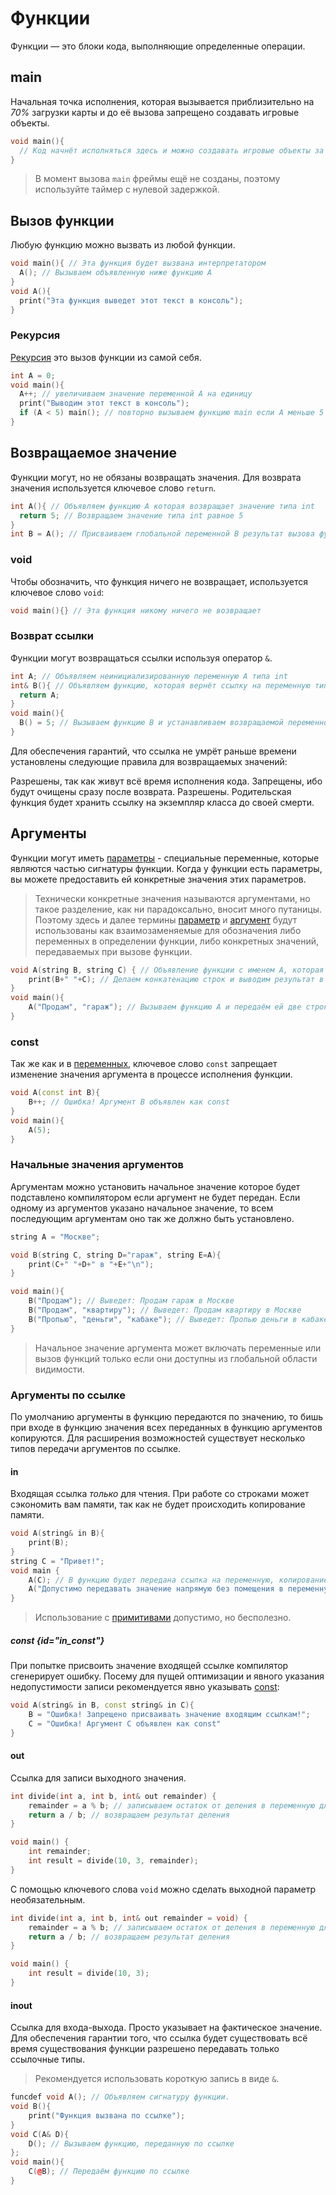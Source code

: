 <show-structure for="chapter,procedure" depth="3"/>

# Функции

Функции — это блоки кода, выполняющие определенные операции.

## main

Начальная точка исполнения, которая вызывается приблизительно на _70%_ загрузки карты и до её вызова запрещено
создавать игровые объекты.

```C++
void main(){
  // Код начнёт исполняться здесь и можно создавать игровые объекты за исключением фреймов.
}
```

> В момент вызова `main` фреймы ещё не созданы, поэтому используйте таймер с нулевой задержкой.

## Вызов функции

Любую функцию можно вызвать из любой функции.

```C++
void main(){ // Эта функция будет вызвана интерпретатором
  A(); // Вызываем объявленную ниже функцию A
}
void A(){
  print("Эта функция выведет этот текст в консоль");
}
```

### Рекурсия

[Рекурсия](https://w.wiki/9q4Z) это вызов функции из самой себя.

```C++
int A = 0;
void main(){
  A++; // увеличиваем значение переменной A на единицу
  print("Выводим этот текст в консоль");
  if (A < 5) main(); // повторно вызываем функцию main если A меньше 5
}
```

## Возвращаемое значение

Функции могут, но не обязаны возвращать значения. Для возврата значения используется ключевое слово `return`.

```C++
int A(){ // Объявляем функцию A которая возвращает значение типа int
  return 5; // Возвращаем значение типа int равное 5
}
int B = A(); // Присваиваем глобальной переменной B результат вызова функции A, тобишь 5
```

### void

Чтобы обозначить, что функция ничего не возвращает, используется ключевое слово `void`:

```C++
void main(){} // Эта функция никому ничего не возвращает
```

### Возврат ссылки

Функции могут возвращаться ссылки используя оператор `&`.

```C++
int A; // Объявляем неинициализированную переменную A типа int
int& B(){ // Объявляем функцию, которая вернёт ссылку на переменную типа int
  return A;
}
void main(){
  B() = 5; // Вызываем функцию B и устанавливаем возвращаемой переменной A значение 5
}
```

Для обеспечения гарантий, что ссылка не умрёт раньше времени установлены следующие правила для возвращаемых значений:

<deflist>
<def>
<title><a href="variable.md#global" /></title>
Разрешены, так как живут всё время исполнения кода. 
</def>
<def>
<title><a href="variable.md#local" /></title>
Запрещены, ибо будут очищены сразу после возврата. 
</def>
<def>
<title>Члены класса</title>
Разрешены. Родительская функция будет хранить ссылку на экземпляр класса до своей смерти. 
</def>
</deflist>

## Аргументы

Функции могут иметь [параметры](https://w.wiki/9pwD) - специальные переменные, которые являются частью сигнатуры
функции. Когда у функции есть параметры, вы можете предоставить ей конкретные значения этих параметров.

> Технически конкретные значения называются аргументами, но такое разделение, как ни парадоксально, вносит много
> путаницы.
> Поэтому здесь и далее термины [параметр](https://w.wiki/9vig) и [аргумент](https://w.wiki/8NLF) будут использованы как
> взаимозаменяемые для обозначения либо переменных в определении функции, либо конкретных
> значений, передаваемых при вызове функции.

```C++
void A(string B, string C) { // Объявление функции с именем A, которая принимает две строки B и C
    print(B+" "+C); // Делаем конкатенацию строк и выводим результат в консоль
}
void main(){
    A("Продам", "гараж"); // Вызываем функцию A и передаём ей две строки аргументами
}
```

### const

Так же как и в [переменных](variable.md#const), ключевое слово `const` запрещает
изменение значения аргумента в процессе исполнения функции.

```C++
void A(const int B){
    B++; // Ошибка! Аргумент B объявлен как const
}
void main(){
    A(5);
}
```

### Начальные значения аргументов

Аргументам можно установить начальное значение которое будет подставлено компилятором если аргумент не будет передан.
Если одному из аргументов указано начальное значение, то всем последующим аргументам оно так же должно быть установлено.

```C++
string A = "Москве";

void B(string C, string D="гараж", string E=A){
    print(C+" "+D+" в "+E+"\n");
}

void main(){
    B("Продам"); // Выведет: Продам гараж в Москве
    B("Продам", "квартиру"); // Выведет: Продам квартиру в Москве
    B("Пропью", "деньги", "кабаке"); // Выведет: Пропью деньги в кабаке
}
```

> Начальное значение аргумента может включать переменные или вызов функций только если они доступны из глобальной
> области видимости.

### Аргументы по ссылке

По умолчанию аргументы в функцию передаются по значению, то бишь при входе в функцию значения всех переданных в функцию
аргументов копируются. Для расширения возможностей существует несколько типов передачи аргументов по ссылке.

#### in

Входящая ссылка _только_ для чтения. При работе со строками может сэкономить вам памяти, так как не будет происходить
копирование памяти.

```C++
void A(string& in B){
    print(B);
}
string C = "Привет!";
void main {
    A(C); // В функцию будет передана ссылка на переменную, копирование памяти не произойдёт.
    A("Допустимо передавать значение напрямую без помещения в переменную");
}
```

> Использование с [примитивами](data-types.md#primitive) допустимо, но бесполезно.

##### const {id="in_const"}

При попытке присвоить значение входящей ссылке компилятор сгенерирует ошибку. Посему для пущей оптимизации и явного
указания недопустимости записи рекомендуется явно указывать [const](https://xgm.guru/p/ij/angelscript-function#const):

```C++
void A(string& in B, const string& in C){
    B = "Ошибка! Запрещено присваивать значение входящим ссылкам!";
    C = "Ошибка! Аргумент C объявлен как const"
}
```

#### out

Ссылка для записи выходного значения.

```C++
int divide(int a, int b, int& out remainder) {
    remainder = a % b; // записываем остаток от деления в переменную для выхода
    return a / b; // возвращаем результат деления
}

void main() {
    int remainder;
    int result = divide(10, 3, remainder);
}
```

С помощью ключевого слова `void` можно сделать выходной параметр необязательным.

```C++
int divide(int a, int b, int& out remainder = void) {
    remainder = a % b; // записываем остаток от деления в переменную для выхода
    return a / b; // возвращаем результат деления
}

void main() {
    int result = divide(10, 3);
}
```

#### inout

Ссылка для входа-выхода. Просто указывает на фактическое значение. Для обеспечения гарантии того, что ссылка будет
существовать всё время существования функции разрешено передавать только ссылочные типы.

> Рекомендуется использовать короткую запись в виде `&`.

```C++
funcdef void A(); // Объявляем сигнатуру функции.
void B(){
    print("Функция вызвана по ссылке");
}
void C(A& D){
    D(); // Вызываем функцию, переданную по ссылке
};
void main(){
    C(@B); // Передаём функцию по ссылке
}
```